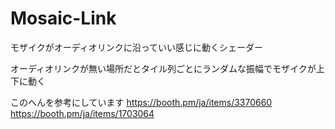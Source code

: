 # Mosaic-Link
モザイクがオーディオリンクに沿っていい感じに動くシェーダー

オーディオリンクが無い場所だとタイル列ごとにランダムな振幅でモザイクが上下に動く

このへんを参考にしています
https://booth.pm/ja/items/3370660
https://booth.pm/ja/items/1703064
